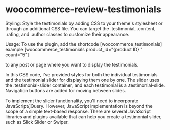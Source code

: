 # woocommerce-review-testimonials


Styling:
Style the testimonials by adding CSS to your theme's stylesheet or through an additional CSS file. You can target the .testimonial, .content, .rating, and .author classes to customize their appearance.

Usage:
To use the plugin, add the shortcode [woocommerce_testimonials] 
example [woocommerce_testimonials product_id="{product ID} " count="5"]

to any post or page where you want to display the testimonials.

In this CSS code, I've provided styles for both the individual testimonials and the testimonial slider for displaying them one by one. The slider uses the .testimonial-slider container, and each testimonial is a .testimonial-slide. Navigation buttons are added for moving between slides.

To implement the slider functionality, you'll need to incorporate JavaScript/jQuery. However, JavaScript implementation is beyond the scope of a simple text-based response. There are several JavaScript libraries and plugins available that can help you create a testimonial slider, such as Slick Slider or Swiper.
